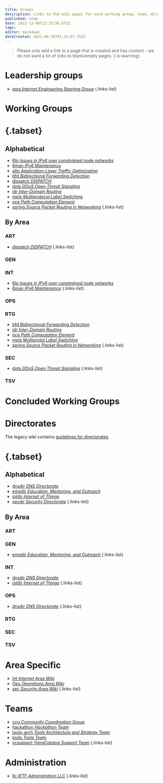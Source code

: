 ```yaml
---
title: Groups
description: Links to the wiki pages for each working group, team, directorate, etc
published: true
date: 2022-12-08T22:33:50.675Z
tags: 
editor: markdown
dateCreated: 2021-06-16T01:22:07.753Z
---
```


> Please only add a link to a page that is created and has content - we do not want a lot of links to blank/empty pages.
{.is-warning}
# Leadership groups
- [iesg *Internet Engineering Steering Group*](/group/iesg)
{.links-list}

# Working Groups 
# {.tabset}
## Alphabetical
- [6lo *Issues in IPv6 over constrained node networks*](/group/6lo)
- [6man *IPv6 Maintenance*](/group/6man)
- [alto *Application-Layer Traffic Optimization*](/group/alto)
- [bfd *Bidirectional Forwarding Detection*](/group/bfd)
- [dispatch *DISPATCH*](/group/dispatch)
- [dots *DDoS Open Threat Signaling*](/group/dots)
- [idr *Inter-Domain Routing*](/group/idr)
- [mpls *Multiprotocol Label Switching*](/group/mpls)
- [pce *Path Computation Element*](/group/pce)
- [spring *Source Packet Routing in Networking*](/group/spring)
{.links-list}

## By Area
### ART
- [dispatch *DISPATCH*](/group/dispatch)
{.links-list}
### GEN

### INT
- [6lo *Issues in IPv6 over constrained node networks*](/group/6lo)
- [6man *IPv6 Maintenance*](/group/6man)
{.links-list}

### OPS

### RTG
- [bfd *Bidirectional Forwarding Detection*](/group/bfd)
- [idr *Inter-Domain Routing*](/group/idr)
- [pce *Path Computation Element*](/group/pce)
- [mpls *Multiprotol Label Switching*](/group/mpls)
- [spring *Source Packet Routing in Networking*](/group/spring)
{.links-list}
### SEC
- [dots *DDoS Open Threat Signaling*](/group/dots)
{.links-list}
### TSV

# Concluded Working Groups

# Directorates

The legacy wiki contains [guidelines for directorates](https://trac.ietf.org/trac/iesg/wiki/DirectoratesGuidelines).

# {.tabset}
## Alphabetical
- [dnsdir *DNS Directorate*](/group/dnsdir)
- [emodir *Education, Mentoring, and Outreach*](/group/emodir)
- [iotdir *Internet of Things*](/group/iotdir)
- [secdir *Security Directorate*](/group/secdir)
{.links-list}

## By Area
### ART

### GEN
- [emodir *Education, Mentoring, and Outreach*](/group/emodir)
{.links-list}

### INT
- [dnsdir *DNS Directorate*](/group/dnsdir)
- [iotdir *Internet of Things*](/group/iotdir)
{.links-list}

### OPS
- [dnsdir *DNS Directorate*](/group/dnsdir)
{.links-list}

### RTG

### SEC

### TSV

# Area Specific
- [Int *Internet Area Wiki*](/group/iesg/int)
- [Ops *Operations Area Wiki*](/group/iesg/ops)
- [sec *Security Area Wiki*](/group/secdir)
{.links-list}

# Teams
- [ccg *Community Coordination Group*](/group/ccg)
- [hackathon *Hackathon Team*](/group/hackathon)
- [tools-arch *Tools Architecture and Strategy Team*](/group/tools-arch)
- [tools *Tools Team*](/group/tools)
- [ycsupport *YangCatalog Support Team*](/group/ycsupport)
{.links-list}

# Administration
- [llc *IETF Adminstration LLC*](/group/llc/)
{.links-list}